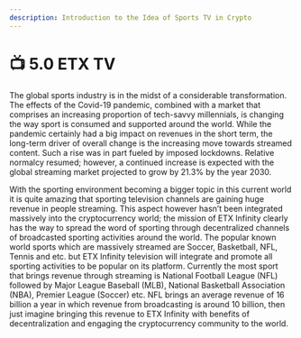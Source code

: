 ```yaml
---
description: Introduction to the Idea of Sports TV in Crypto
---
```


# 📺 5.0 ETX TV

The global sports industry is in the midst of a considerable transformation. The effects of the Covid-19 pandemic, combined with a market that comprises an increasing proportion of tech-savvy millennials, is changing the way sport is consumed and supported around the world. While the pandemic certainly had a big impact on revenues in the short term, the long-term driver of overall change is the increasing move towards streamed content. Such a rise was in part fueled by imposed lockdowns. Relative normalcy resumed; however, a continued increase is expected with the global streaming market projected to grow by 21.3% by the year 2030.

With the sporting environment becoming a bigger topic in this current world it is quite amazing that sporting television channels are gaining huge revenue in people streaming. This aspect however hasn’t been integrated massively into the cryptocurrency world; the mission of ETX Infinity clearly has the way to spread the word of sporting through decentralized channels of broadcasted sporting activities around the world. The popular known world sports which are massively streamed are Soccer, Basketball, NFL, Tennis and etc. but ETX Infinity television will integrate and promote all sporting activities to be popular on its platform. Currently the most sport that brings revenue through streaming is National Football League (NFL) followed by Major League Baseball (MLB), National Basketball Association (NBA), Premier League (Soccer) etc. NFL brings an average revenue of 16 billion a year in which revenue from broadcasting is around 10 billion, then just imagine bringing this revenue to ETX Infinity with benefits of decentralization and engaging the cryptocurrency community to the world.
